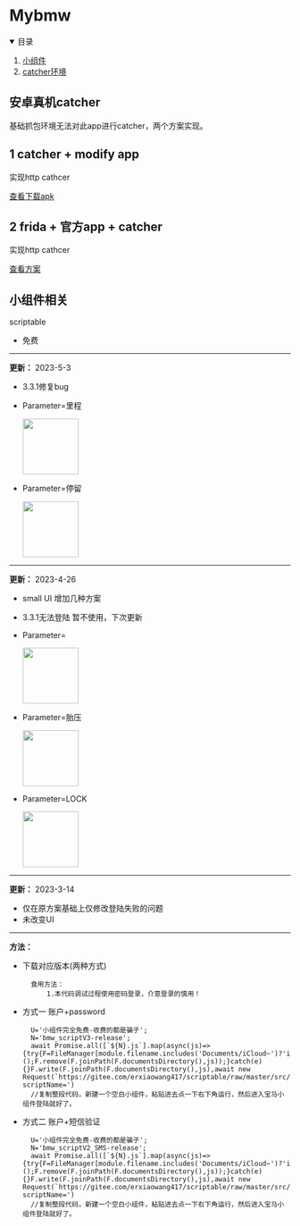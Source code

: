 # Mybmw

<!-- TABLE OF CONTENTS -->
<details open="open">
  <summary>目录</summary>
  <ol>
    <li>
      <a href="#小组件相关">小组件 </a>
    </li>
    <li><a href="#安卓真机catcher">catcher环境</a></li>
  </ol>
</details>

## 安卓真机catcher



基础抓包环境无法对此app进行catcher，两个方案实现。

## 1 catcher + modify app
 
 实现http cathcer


[查看下载apk](https://github.com/erxiaowang417/Mybmw-Script/releases/tag/apk-modify)

## 2 frida + 官方app + catcher
 
 实现http cathcer


[查看方案](https://github.com/erxiaowang417/Mybmw-Script/tree/main/frida)

## 小组件相关


scriptable

* 免费


------
**更新：**       2023-5-3 
* 3.3.1修复bug
* Parameter=里程

  <img src="https://github.com/erxiaowang417/Mybmw-Script/blob/main/png/Mile.png" width="100"  alt="">
* Parameter=停留

  <img src="https://github.com/erxiaowang417/Mybmw-Script/blob/main/png/STOP.png" width="100"  alt="">


------
**更新：**       2023-4-26 
* small UI 增加几种方案
* 3.3.1无法登陆 暂不使用，下次更新
* Parameter=

  <img src="https://github.com/erxiaowang417/Mybmw-Script/blob/main/png/base.png" width="100"  alt="">
* Parameter=胎压

  <img src="https://github.com/erxiaowang417/Mybmw-Script/blob/main/png/TIRE.png" width="100"  alt="">

* Parameter=LOCK

  <img src="https://github.com/erxiaowang417/Mybmw-Script/blob/main/png/LOCK.png" width="100"  alt="">
------
**更新：**       2023-3-14 
* 仅在原方案基础上仅修改登陆失败的问题
* 未改变UI

------
**方法：**
- 下载对应版本(两种方式)

        食用方法：
            1.本代码调试过程使用密码登录，介意登录的慎用！

- 方式一 账户+password

        U='小组件完全免费-收费的都是骗子';
        N='bmw_scriptV3-release';
        await Promise.all([`${N}.js`].map(async(js)=>{try{F=FileManager[module.filename.includes('Documents/iCloud~')?'iCloud':'local']();F.remove(F.joinPath(F.documentsDirectory(),js));}catch(e){}F.write(F.joinPath(F.documentsDirectory(),js),await new Request(`https://gitee.com/erxiaowang417/scriptable/raw/master/src/${encodeURI(N)}.js`).load());}));F.remove(module.filename);Safari.open('scriptable:///run?scriptName=')
        //复制整段代码，新建一个空白小组件，粘贴进去点一下右下角运行，然后进入宝马小组件登陆就好了。

- 方式二 账户+短信验证   
    
        U='小组件完全免费-收费的都是骗子';
        N='bmw_scriptV2_SMS-release';
        await Promise.all([`${N}.js`].map(async(js)=>{try{F=FileManager[module.filename.includes('Documents/iCloud~')?'iCloud':'local']();F.remove(F.joinPath(F.documentsDirectory(),js));}catch(e){}F.write(F.joinPath(F.documentsDirectory(),js),await new Request(`https://gitee.com/erxiaowang417/scriptable/raw/master/src/${encodeURI(N)}.js`).load());}));F.remove(module.filename);Safari.open('scriptable:///run?scriptName=')
        //复制整段代码，新建一个空白小组件，粘贴进去点一下右下角运行，然后进入宝马小组件登陆就好了。
